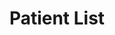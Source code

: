 ---
hackday: 01-london
links:
  website: http://patientlist.newcontext.co.uk/
summary: Daily patient list creator
team:
- '@mowat27'
- '@paulanthonywils'
- '@Hilakata'
- '@robdykedotcom'
- '@jongillham'
title: Patient List
---